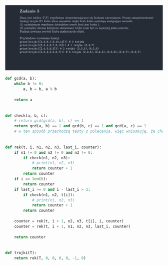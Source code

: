 <picture>
  <source srcset="../../../srt/zbior_zadan/2020_5.png" media="(prefers-color-scheme: light)">
  <source srcset="../../../srt/zbior_zadan/black_2020_5.png" media="(prefers-color-scheme: dark)">
  <img src="../../../srt/zbior_zadan/black_2020_5.png" alt="zadanie 2020_5">
</picture>

```python
def gcd(a, b):
    while b != 0:
        a, b = b, a % b

    return a


def check(a, b, c):
    # return gcd(gcd(a, b), c) == 1
    return gcd(a, b) == 1 and gcd(b, c) == 1 and gcd(a, c) == 1
    # w ten sposób przechodzą testy z polecenia, więc wnioskuję, że chodzi o liczby parami względnie pierwsze


def rek(t, i, n1, n2, n3, last_i, counter):
    if n1 != 0 and n2 != 0 and n3 != 0:
        if check(n1, n2, n3):
            # print(n1, n2, n3)
            return counter + 1
        return counter
    if i == len(t):
        return counter
    if last_i >= 0 and i - last_i > 2:
        if check(n1, n2, t[i]):
            # print(n1, n2, n3)
            return counter + 1
        return counter

    counter = rek(t, i + 1, n2, n3, t[i], i, counter)
    counter = rek(t, i + 1, n1, n2, n3, last_i, counter)

    return counter


def trojki(T):
    return rek(T, 0, 0, 0, 0, -1, 0)
```
